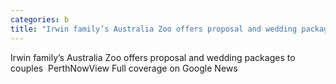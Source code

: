 ```yaml
---
categories: b
title: "Irwin family’s Australia Zoo offers proposal and wedding packages to couples  PerthNow"
---
```

Irwin family’s Australia Zoo offers proposal and wedding packages to couples&nbsp;&nbsp;PerthNowView Full coverage on Google News